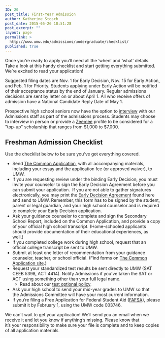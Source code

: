 ```yaml
---
ID: 20
post_title: First-Year Admission
author: Katherine Stosch
post_date: 2015-05-26 18:51:28
post_excerpt: ""
layout: page
permalink: >
  http://www.umw.edu/admissions/undergraduate/checklist/
published: true
---
```

Once you’re ready to apply you’ll need all the ‘when’ and ‘what’ details. Take a look at this handy checklist and start getting everything submitted. We’re excited to read your application!

Suggested filing dates are Nov. 1 for Early Decision, Nov. 15 for Early Action, and Feb. 1 for Priority. Students applying under Early Action will be notified of their acceptance status by the end of January. Regular admissions decisions are sent by letter on or about April 1. All who receive offers of admission have a National Candidate Reply Date of May 1.

Prospective high school seniors now have the option to <a href="https://umw.askadmissions.net/Portal/EI/GroupUrl?gid=53045964a5260b561642578a0eff909e407e44">interview</a> with our Admissions staff as part of the admissions process. Students may choose to interview in person or provide a <a href="https://www.zeemee.com/">Zeemee</a> profile to be considered for a "top-up" scholarship that ranges from $1,000 to $7,000.
<h2>Freshman Admission Checklist</h2>
Use the checklist below to be sure you’ve got everything covered.
<ul>
 	<li>Send <a href="https://apply.commonapp.org/Login">The Common Application</a>, with all accompanying materials, including your essay and the application fee (or approved waiver), to UMW.</li>
 	<li>If you are requesting review under the binding Early Decision, you must invite your counselor to sign the Early Decision Agreement before you can submit your application.  If you are not able to gather signatures electronically, you may print the <a href="http://www.umw.edu/admissions/wp-content/uploads/sites/6/2015/05/Early_Decision_Agreement.pdf">Early Decision Agreement</a> found here and send to UMW. Remember, this form has to be signed by the student, parent or legal guardian, and your high school counselor and is required to complete your Early Decision application.</li>
 	<li>Ask your guidance counselor to complete and sign the Secondary School Report, included on the Common Application, and provide a copy of your official high school transcript. (Home-schooled applicants should provide documentation of their educational experiences, as well.)</li>
 	<li>If you completed college work during high school, request that an official college transcript be sent to UMW.</li>
 	<li>Submit at least one letter of recommendation from your guidance counselor, teacher, or school official. (Find forms on <a href="https://apply.commonapp.org/Login">The Common Application site</a>.)</li>
 	<li>Request your standardized test results be sent directly to UMW (SAT CEEB 5398, ACT 4414). Notify Admissions if you’ve taken the SAT or ACT using something other than your full legal name.
<ul>
 	<li>Read about our <a href="/admissions/undergraduate/checklist/test-optional/">test optional policy</a>.</li>
</ul>
</li>
 	<li>Ask your high school to send your mid-year grades to UMW so that the Admissions Committee will have your most current information.</li>
 	<li>If you’re filing a Free Application for Federal Student Aid (<a href="https://fafsa.ed.gov/">FAFSA</a>), please submit it by February 1, using the UMW code 003746.</li>
</ul>
We can’t wait to get your application! We’ll send you an email when we receive it and let you know if anything’s missing. Please know that it’s your responsibility to make sure your file is complete and to keep copies of all application materials.